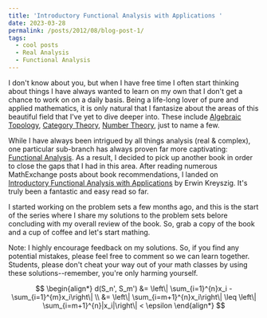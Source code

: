 ```yaml
---
title: 'Introductory Functional Analysis with Applications '
date: 2023-03-28
permalink: /posts/2012/08/blog-post-1/
tags:
  - cool posts
  - Real Analysis
  - Functional Analysis
---
```


I don't know about you, but when I have free time I often start thinking about things I 
have always wanted to learn on my own that I don't get a chance to work on on a daily 
basis. Being a life-long lover of pure and applied mathematics, it is only natural that 
I fantasize about the areas of this beautiful field that I've yet to dive deeper into. 
These include [Algebraic Topology](https://en.wikipedia.org/wiki/Algebraic_topology#:~:text=Algebraic%20topology%20is%20a%20branch,classify%20up%20to%20homotopy%20equivalence.), [Category Theory](https://en.wikipedia.org/wiki/Category_theory), [Number Theory](https://en.wikipedia.org/wiki/Number_theory), just to name a few. 

While I have always been intrigued by all things analysis (real & complex), one particular sub-branch
has always proven far more captivating: [Functional Analysis](https://en.wikipedia.org/wiki/Functional_analysis). As a result, I decided to pick up another book in order to close the gaps 
that I had in this area. After reading numerous MathExchange posts about book recommendations,
I landed on [Introductory Functional Analysis with Applications](https://www.amazon.com/Introductory-Functional-Analysis-Applications-Kreyszig/dp/0471504599) by Erwin Kreyszig. It's truly 
been a fantastic and easy read so far. 

I started working on the problem sets a few months ago, and this is the start of the series 
where I share my solutions to the problem sets belore concluding with my overall review of the 
book. So, grab a copy of the book and a cup of coffee and let's start mathing. 

Note: I highly encourage feedback on my solutions. So, if you find any potential mistakes, please
feel free to comment so we can learn together. Students, please don't cheat your way out of your math
classes by using these solutions--remember, you're only harming yourself. 

$$
\begin{align*}
    d(S_n', S_m') &= \left\| \sum_{i=1}^{n}x_i - \sum_{i=1}^{m}x_i\right\| \\
    &= \left\| \sum_{i=m+1}^{n}x_i\right\| \leq \left\| \sum_{i=m+1}^{n}|x_i|\right\| < \epsilon
\end{align*}
$$


